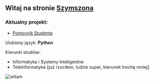 ## Witaj na stronie [Szymszona](https://github.com/szymszon)

### Aktualny projekt:
- [Pomocnik Studenta](https://github.com/AGH-Narzedzia-Informatyczne/Pomocnik-Studenta-Test)

Ulubiony język: **Python**

Kierunki studiów:
- Informatyka i Systemy Inteligentne 
- Teleinformatyka [już rzuciłem, ludzie super, kierunek trochę mniej]

![witam](https://www.leaguesplash.com/wp-content/uploads/2013/09/Udyr-Classic.jpg)
